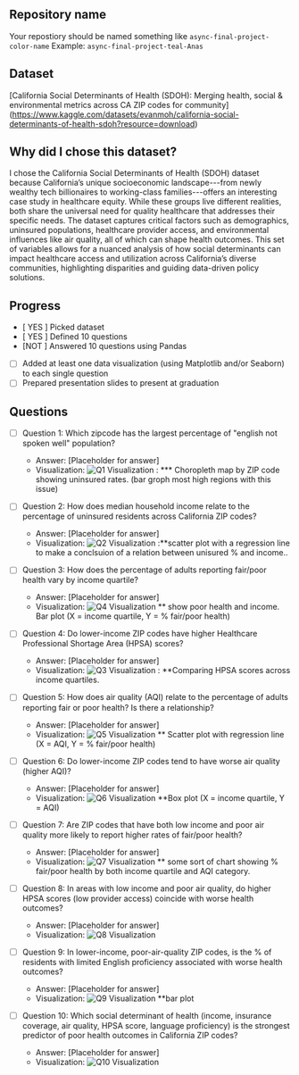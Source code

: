 ## Repository name
Your repostiory should be named something like `async-final-project-color-name`
Example: `async-final-project-teal-Anas`

## Dataset
[California Social Determinants of Health (SDOH):
Merging health, social & environmental metrics across CA ZIP codes for community] (https://www.kaggle.com/datasets/evanmoh/california-social-determinants-of-health-sdoh?resource=download)

## Why did I chose this dataset?

I chose the California Social Determinants of Health (SDOH) dataset because California’s unique socioeconomic landscape---from newly wealthy tech billionaires to working-class families---offers an interesting case study in healthcare equity. While these groups live different realities, both share the universal need for quality healthcare that addresses their specific needs. The dataset captures critical factors such as demographics, uninsured populations, healthcare provider access, and environmental influences like air quality, all of which can shape health outcomes. This set of variables allows for a nuanced analysis of how social determinants can impact healthcare access and utilization across California’s diverse communities, highlighting disparities and guiding data-driven policy solutions.

## Progress
- [ YES ] Picked dataset
- [ YES ] Defined 10 questions
- [NOT ] Answered 10 questions using Pandas
- [ ] Added at least one data visualization (using Matplotlib and/or Seaborn) to each single question
- [ ] Prepared presentation slides to present at graduation

## Questions
- [ ] Question 1: Which zipcode has the largest percentage of "english not spoken well" population? 
  - Answer: [Placeholder for answer]
  - Visualization: ![Q1 Visualization](https://example.com/path-to-image-1.png) : *** Choropleth map by ZIP code showing uninsured rates. (bar groph most high regions with this issue)

- [ ] Question 2:  How does median household income relate to the percentage of uninsured residents across California ZIP codes?
  - Answer: [Placeholder for answer]
  - Visualization: ![Q2 Visualization](https://example.com/path-to-image-2.png) :**scatter plot with a regression line to make a conclsuion of a relation between unisured % and income..

- [ ] Question 3: How does the percentage of adults reporting fair/poor health vary by income quartile?
  - Answer: [Placeholder for answer]
  - Visualization: ![Q4 Visualization](https://example.com/path-to-image-4.png) ** show poor health and income. Bar plot (X = income quartile, Y = % fair/poor health)


- [ ] Question 4: Do lower-income ZIP codes have higher Healthcare Professional Shortage Area (HPSA) scores?
  - Answer: [Placeholder for answer]
  - Visualization: ![Q3 Visualization](https://example.com/path-to-image-3.png) : **Comparing HPSA scores across income quartiles.


- [ ] Question 5: How does air quality (AQI) relate to the percentage of adults reporting fair or poor health? Is there a relationship? 
  - Answer: [Placeholder for answer]
  - Visualization: ![Q5 Visualization](https://example.com/path-to-image-5.png) ** Scatter plot with regression line (X = AQI, Y = % fair/poor health)


- [ ] Question 6: Do lower-income ZIP codes tend to have worse air quality (higher AQI)?
  - Answer: [Placeholder for answer]
  - Visualization: ![Q6 Visualization](https://example.com/path-to-image-6.png) **Box plot (X = income quartile, Y = AQI) 

- [ ] Question 7: Are ZIP codes that have both low income and poor air quality more likely to report higher rates of fair/poor health? 
  - Answer: [Placeholder for answer]
  - Visualization: ![Q7 Visualization](https://example.com/path-to-image-7.png) ** some sort of chart showing % fair/poor health by both income quartile and AQI category.

- [ ] Question 8: In areas with low income and poor air quality, do higher HPSA scores (low provider access) coincide with worse health outcomes?
  - Answer: [Placeholder for answer]
  - Visualization: ![Q8 Visualization](https://example.com/path-to-image-8.png)

- [ ] Question 9: In lower-income, poor-air-quality ZIP codes, is the % of residents with limited English proficiency associated with worse health outcomes?
  - Answer: [Placeholder for answer]
  - Visualization: ![Q9 Visualization](https://example.com/path-to-image-9.png) **bar plot

- [ ] Question 10: Which social determinant of health (income, insurance coverage, air quality, HPSA score, language proficiency) is the strongest predictor of poor health outcomes in California ZIP codes?
  - Answer: [Placeholder for answer]
  - Visualization: ![Q10 Visualization](https://example.com/path-to-image-10.png)
